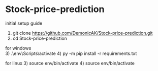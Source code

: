 # Stock-price-prediction

initial setup guide

1) git clone https://github.com/DemonicAK/Stock-price-prediction.git
2) cd Stock-price-prediction

for     windows  
3)  .\env\Scripts\activate
4)  py -m pip install -r requirements.txt


for    linux
3)  source env/bin/activate
4)      source env/bin/activate